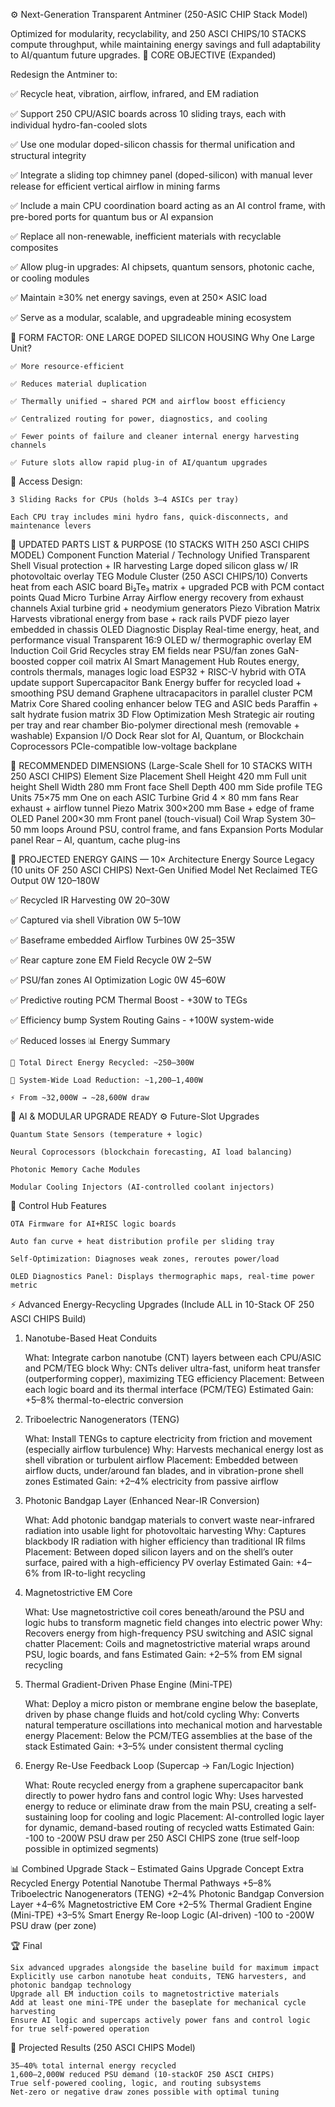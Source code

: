 ⚙️ Next-Generation Transparent Antminer (250-ASIC CHIP Stack Model)

Optimized for modularity, recyclability, and 250 ASCI CHIPS/10 STACKS compute throughput, while maintaining energy savings and full adaptability to AI/quantum future upgrades.
🔧 CORE OBJECTIVE (Expanded)

Redesign the Antminer to:

✅ Recycle heat, vibration, airflow, infrared, and EM radiation

✅ Support 250 CPU/ASIC boards across 10 sliding trays, each with individual hydro-fan-cooled slots

✅ Use one modular doped-silicon chassis for thermal unification and structural integrity

✅ Integrate a sliding top chimney panel (doped-silicon) with manual lever release for efficient vertical airflow in mining farms

✅ Include a main CPU coordination board acting as an AI control frame, with pre-bored ports for quantum bus or AI expansion

✅ Replace all non-renewable, inefficient materials with recyclable composites

✅ Allow plug-in upgrades: AI chipsets, quantum sensors, photonic cache, or cooling modules

✅ Maintain ≥30% net energy savings, even at 250× ASIC load

✅ Serve as a modular, scalable, and upgradeable mining ecosystem

🧱 FORM FACTOR: ONE LARGE DOPED SILICON HOUSING
Why One Large Unit?

    ✅ More resource-efficient
    
    ✅ Reduces material duplication
    
    ✅ Thermally unified → shared PCM and airflow boost efficiency
    
    ✅ Centralized routing for power, diagnostics, and cooling
    
    ✅ Fewer points of failure and cleaner internal energy harvesting channels
    
    ✅ Future slots allow rapid plug-in of AI/quantum upgrades

🔄 Access Design:

    3 Sliding Racks for CPUs (holds 3–4 ASICs per tray)

    Each CPU tray includes mini hydro fans, quick-disconnects, and maintenance levers

🔩 UPDATED PARTS LIST & PURPOSE (10 STACKS WITH 250 ASCI CHIPS MODEL)
Component	Function	Material / Technology
Unified Transparent Shell	Visual protection + IR harvesting	Large doped silicon glass w/ IR photovoltaic overlay
TEG Module Cluster (250 ASCI CHIPS/10)	Converts heat from each ASIC board	Bi₂Te₃ matrix + upgraded PCB with PCM contact points
Quad Micro Turbine Array	Airflow energy recovery from exhaust channels	Axial turbine grid + neodymium generators
Piezo Vibration Matrix	Harvests vibrational energy from base + rack rails	PVDF piezo layer embedded in chassis
OLED Diagnostic Display	Real-time energy, heat, and performance visual	Transparent 16:9 OLED w/ thermographic overlay
EM Induction Coil Grid	Recycles stray EM fields near PSU/fan zones	GaN-boosted copper coil matrix
AI Smart Management Hub	Routes energy, controls thermals, manages logic load	ESP32 + RISC-V hybrid with OTA update support
Supercapacitor Bank	Energy buffer for recycled load + smoothing PSU demand	Graphene ultracapacitors in parallel cluster
PCM Matrix Core	Shared cooling enhancer below TEG and ASIC beds	Paraffin + salt hydrate fusion matrix
3D Flow Optimization Mesh	Strategic air routing per tray and rear chamber	Bio-polymer directional mesh (removable + washable)
Expansion I/O Dock	Rear slot for AI, Quantum, or Blockchain Coprocessors	PCIe-compatible low-voltage backplane

📐 RECOMMENDED DIMENSIONS (Large-Scale Shell for 10 STACKS WITH 250 ASCI CHIPS)
Element	Size	Placement
Shell Height	420 mm	Full unit height
Shell Width	280 mm	Front face
Shell Depth	400 mm	Side profile
TEG Units	75×75 mm	One on each ASIC
Turbine Grid	4 × 80 mm fans	Rear exhaust + airflow tunnel
Piezo Matrix	300×200 mm	Base + edge of frame
OLED Panel	200×30 mm	Front panel (touch-visual)
Coil Wrap System	30–50 mm loops	Around PSU, control frame, and fans
Expansion Ports	Modular panel	Rear – AI, quantum, cache plug-ins

🔋 PROJECTED ENERGY GAINS — 10× Architecture
Energy Source	Legacy (10 units OF 250 ASCI CHIPS)	Next-Gen Unified Model	Net Reclaimed
TEG Output	0W	120–180W	

✅ Recycled
IR Harvesting	0W	20–30W	

✅ Captured via shell
Vibration	0W	5–10W	

✅ Baseframe embedded
Airflow Turbines	0W	25–35W	

✅ Rear capture zone
EM Field Recycle	0W	2–5W	

✅ PSU/fan zones
AI Optimization Logic	0W	45–60W	

✅ Predictive routing
PCM Thermal Boost	-	+30W to TEGs	

✅ Efficiency bump
System Routing Gains	-	+100W system-wide	

✅ Reduced losses
📊 Energy Summary

    🔁 Total Direct Energy Recycled: ~250–300W

    🧠 System-Wide Load Reduction: ~1,200–1,400W

    ⚡ From ~32,000W → ~28,600W draw

    
🧠 AI & MODULAR UPGRADE READY
⚙️ Future-Slot Upgrades

    Quantum State Sensors (temperature + logic)

    Neural Coprocessors (blockchain forecasting, AI load balancing)

    Photonic Memory Cache Modules

    Modular Cooling Injectors (AI-controlled coolant injectors)

🔧 Control Hub Features

    OTA Firmware for AI+RISC logic boards

    Auto fan curve + heat distribution profile per sliding tray

    Self-Optimization: Diagnoses weak zones, reroutes power/load

    OLED Diagnostics Panel: Displays thermographic maps, real-time power metric


⚡ Advanced Energy-Recycling Upgrades (Include ALL in 10-Stack OF 250 ASCI CHIPS Build)
1. Nanotube-Based Heat Conduits

    What: Integrate carbon nanotube (CNT) layers between each CPU/ASIC and PCM/TEG block
    Why: CNTs deliver ultra-fast, uniform heat transfer (outperforming copper), maximizing TEG efficiency
    Placement: Between each logic board and its thermal interface (PCM/TEG)
    Estimated Gain: +5–8% thermal-to-electric conversion

2. Triboelectric Nanogenerators (TENG)

    What: Install TENGs to capture electricity from friction and movement (especially airflow turbulence)
    Why: Harvests mechanical energy lost as shell vibration or turbulent airflow
    Placement: Embedded between airflow ducts, under/around fan blades, and in vibration-prone shell zones
    Estimated Gain: +2–4% electricity from passive airflow

3. Photonic Bandgap Layer (Enhanced Near-IR Conversion)

    What: Add photonic bandgap materials to convert waste near-infrared radiation into usable light for photovoltaic harvesting
    Why: Captures blackbody IR radiation with higher efficiency than traditional IR films
    Placement: Between doped silicon layers and on the shell’s outer surface, paired with a high-efficiency PV overlay
    Estimated Gain: +4–6% from IR-to-light recycling

4. Magnetostrictive EM Core

    What: Use magnetostrictive coil cores beneath/around the PSU and logic hubs to transform magnetic field changes into electric power
    Why: Recovers energy from high-frequency PSU switching and ASIC signal chatter
    Placement: Coils and magnetostrictive material wraps around PSU, logic boards, and fans
    Estimated Gain: +2–5% from EM signal recycling

5. Thermal Gradient-Driven Phase Engine (Mini-TPE)

    What: Deploy a micro piston or membrane engine below the baseplate, driven by phase change fluids and hot/cold cycling
    Why: Converts natural temperature oscillations into mechanical motion and harvestable energy
    Placement: Below the PCM/TEG assemblies at the base of the stack
    Estimated Gain: +3–5% under consistent thermal cycling

6. Energy Re-Use Feedback Loop (Supercap → Fan/Logic Injection)

    What: Route recycled energy from a graphene supercapacitor bank directly to power hydro fans and control logic
    Why: Uses harvested energy to reduce or eliminate draw from the main PSU, creating a self-sustaining loop for cooling and logic
    Placement: AI-controlled logic layer for dynamic, demand-based routing of recycled watts
    Estimated Gain: -100 to -200W PSU draw per 250 ASCI CHIPS zone (true self-loop possible in optimized segments)

📊 Combined Upgrade Stack – Estimated Gains
Upgrade Concept	Extra Recycled Energy Potential
Nanotube Thermal Pathways	+5–8%
Triboelectric Nanogenerators (TENG)	+2–4%
Photonic Bandgap Conversion Layer	+4–6%
Magnetostrictive EM Core	+2–5%
Thermal Gradient Engine (Mini-TPE)	+3–5%
Smart Energy Re-loop Logic (AI-driven)	-100 to -200W PSU draw (per zone)

🏆 Final 

    Six advanced upgrades alongside the baseline build for maximum impact
    Explicitly use carbon nanotube heat conduits, TENG harvesters, and photonic bandgap technology
    Upgrade all EM induction coils to magnetostrictive materials
    Add at least one mini-TPE under the baseplate for mechanical cycle harvesting
    Ensure AI logic and supercaps actively power fans and control logic for true self-powered operation

🚀 Projected Results (250 ASCI CHIPS Model)

    35–40% total internal energy recycled
    1,600–2,000W reduced PSU demand (10-stackOF 250 ASCI CHIPS)
    True self-powered cooling, logic, and routing subsystems
    Net-zero or negative draw zones possible with optimal tuning


